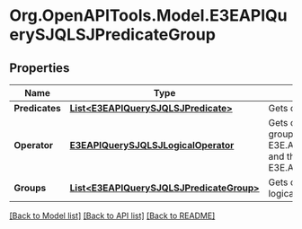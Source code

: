 
# Org.OpenAPITools.Model.E3EAPIQuerySJQLSJPredicateGroup

## Properties

Name | Type | Description | Notes
------------ | ------------- | ------------- | -------------
**Predicates** | [**List&lt;E3EAPIQuerySJQLSJPredicate&gt;**](E3EAPIQuerySJQLSJPredicate.md) | Gets or Sets predicates. | [optional] 
**Operator** | [**E3EAPIQuerySJQLSJLogicalOperator**](E3EAPIQuerySJQLSJLogicalOperator.md) | Gets or Sets the logical operator between the group of E3E.API.Query.SJQL.SJPredicateGroup.Predicates and the E3E.API.Query.SJQL.SJPredicateGroup.Groups. | [optional] 
**Groups** | [**List&lt;E3EAPIQuerySJQLSJPredicateGroup&gt;**](E3EAPIQuerySJQLSJPredicateGroup.md) | Gets or Sets group of predicates based on a logical operator. | [optional] 

[[Back to Model list]](../README.md#documentation-for-models)
[[Back to API list]](../README.md#documentation-for-api-endpoints)
[[Back to README]](../README.md)

